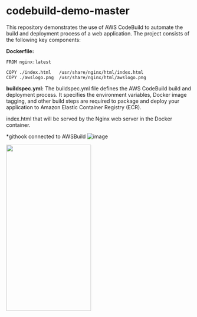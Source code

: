 # codebuild-demo-master
This repository demonstrates the use of AWS CodeBuild to automate the build and deployment process of a web application. The project consists of the following key components:

**Dockerfile:**

    FROM nginx:latest

    COPY ./index.html   /usr/share/nginx/html/index.html
    COPY ./awslogo.png  /usr/share/nginx/html/awslogo.png

**buildspec.yml:**
The buildspec.yml file defines the AWS CodeBuild build and deployment process. It specifies the environment variables, 
Docker image tagging, and other build steps are required to package and deploy your application to Amazon Elastic Container Registry (ECR).

index.html that will be served by the Nginx web server in the Docker container.

*githook connected to AWSBuild
![image](https://github.com/kapalulz/codebuild-demo-master/assets/17459523/f5301e99-4c0a-4c26-bca6-888ab516d0a0)

<img width="230" height="450" src="https://cdn.discordapp.com/attachments/1146494704519761992/1146531589346570390/Web_page.gif">
